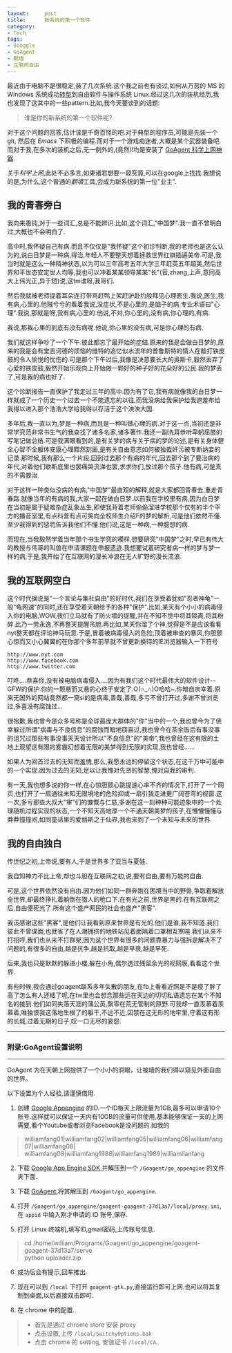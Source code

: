 ```yaml
---
layout:     post
title:      新系统的第一个软件
category:   
- Tech
tags: 
- Googgle
- GoAgent
- 翻墙
- 互联网自由
---
```


最近由于电脑不是很稳定,装了几次系统.这个我之前也有谈过,如何从万恶的 MS 的 Windows 系统成功[转型](http://williamlfang.github.io/cn/2014/01/window-2-linux/)到自由软件与操作系统 Linux.经过这几次的装机经历,我也发现了这其中的一些pattern.比如,我今天要谈到的话题:
> 谁是你的新系统的第一个软件呢?

对于这个问题的回答,估计该是千奇百怪的吧.对于典型的程序员,可能是先装一个 git, 然后在 *Emacs* 下积极的编程.而对于一个游戏痴迷者,大概是某个武器装备吧.而对于我,在多次的装机之后,无一例外的,(竟然)!均是安装了 [GoAgent 科学上网神器](https://code.google.com/p/goagent/).

关于*科学上网*,此处不必多言,如果诸君想要一窥究竟,可以在google上找找.我想说的是,为什么,这个普通的*翻墙*工具,会成为新系统的第一位"业主".

## 我的青春旁白

我向来愚钝,对于一些词汇,总是不能辨识.比如,这个词汇,"中国梦".我一直不曾明白过,大概也不会明白了.

高中时,我怀疑自己有病.而且不仅仅是"我怀疑"这个初诊判断,我的老师也是这么认为的,说白日梦是一种病,得治,年轻人不要整天想着拯救世界红旗插遍美帝.可是,我当时就是这么一种精神状态,以为可以三年高考五年大学三年赶英五年超美,然后世界和平世态安定世人均等,我也可以冲着某某领导某某"长"(音,zhang,上声,意同高大上伟光正,异于短)说,这tm谁呀,我哥们.

然后我就被老师提着耳朵连打带骂赶鸭上架赶驴赴约般拜见心理医生.我说,医生,我有病,心里的.他贼兮兮的看着我说,没症状,不是心里的,是脑子的病.专业术语曰"心理".我说,那就是呀,我有病,心里的.他说,不对,你心里的,没有病,你心理的,有病.

我说,那我心里的到底有没有病呢.他说,你心里的没有病,可是你心理的有病.

我们就这样争吵了一个下午.彼此都忘了最开始的症结.原来的我是会做白日梦的,原来的我是会有堂吉诃德的烦恼的维特的追忆似水流年的普鲁斯特的情人在敲打铁皮鼓的令人愉悦的忧伤的.可是那个下午过后,我像是决意要长大的奥斯卡,毅然丢弃了心爱的铁皮鼓,毅然开始乐观向上开始做一颗好的种子好的花朵好的公民.我的梦丢了,可是我的病也好了.

这个诊断报告一直保护了我走过三年的高中.因为有了它,我有病就像我的白日梦一样就成了一个历史一个过去一个不能遗忘的以往,而我没病给我保护给我遮羞布给我得以进入那个浩浩大学给我得以存活于这个泱泱大国.

多年后,我一直以为,梦是一种病,而且是一种叫做心理的病.对于这一点,当初还是非常学究范非常书生气的我查找了诸多名家,诸多著作.我还一副洗耳恭听卑躬屈膝的写笔记做总结.可是我满眼看到的,是有关梦的病与关于病的梦的论述,是有关身体健全心智不全躯体安康心理黯然刻画,是有关自由意志如何被独裁奸污被专断纳妾的记录.那时候,我有那么一个片段,回到过去那个有病的年代,回去那个到了要治病的年代,对着他们歇斯底里也罢痛哭流涕也罢,求求你们,放过那个孩子.他有病,可是真的不需要治.

对于这样一种类似没病的有病,"中国梦"最直观的解释,就是大家都回青春去,重走青春路.就像当年的有病的我,大家一起在做白日梦.以前我在学校里有病,因为白日梦在当初是属于疑难杂症乱象丛生,即使我背着老师偷偷溜进学校那个仅有的半个平方的播音室里,有点科普有点可笑向全校师生介绍F的梦的解析,可是他们依然不懂.至少我得到的惩罚告诉我他们不懂.他们说,这是一种病,一种臆想的病.

而现在,当我毅然学着当年那个书生学究的模样,想要研究"中国梦"之时,早已有伟大的教授与伟哥的叫兽在申请课题在申报遗迹.我想要试着研究者病一样的梦与梦一样的病,于是,我开始了在互联网的漫长冲浪在无人旷野的漫长流浪.

## 我的互联网空白

这个时代据说是"一个言论与集社自由"的好时代,我们在享受着犹如"忍者神龟"一般"龟网速"的同时,还在享受着天朝给予的各种"保护".比如,某天有个小小的病毒侵入你的电脑,WOW,我们立马就有了防火墙的提醒,并在不知不觉中将其隔离,将其粉碎.此乃一劳永逸,不再整天提醒吊胆.再比如,某天你溜了个神,觉得是不是应该看看nyt整天都在评论神马玩意.于是,冒着被病毒侵入的危险,顶着被审查的暴风,你胆颤心惊而又小心翼翼的在你那个多年前早就不曾更新换待的IE浏览器输入一下符号

    http://www.nyt.com
    http://www.facebook.com
    http://www.twitter.com
    
叮咚....恭喜你,没有被电脑病毒侵入....因为有我们这个时代最伟大的软件设计--GFW的保护.你的一颗悬而又悬的心终于安定了.O(∩_∩)O哈哈~.你暗自庆幸着.原来无国外的网站竟然都一窝si的是病毒,善哉,善哉,多亏不曾打开过,多谢不曾浏览过,多喜没有腐蚀过...

很抱歉,我也曾今是众多号称是全球最庞大群体的"你"当中的一个,我也曾今为了侥幸躲过所谓"病毒与不良信息"的腐蚀而暗地窃喜过,我也曾今在茶余饭后有事没事的诅咒过那些有事没事天天设计所以"不良信息"的"美帝",我也曾经在这有限的土地上观望这有限的雾霾幻想着无限的美梦得到无限的实现,我也曾经......

如果人为回首过去的无知而羞愧,那么,我愿永远的停留这个状态,在这千万中可能中的一个实现.因为过去的无知,足以让我愧对先贤的智慧,愧对自我的审判.

有一天,我也想多说的你一样,在心惊胆颤心跳提速心率不齐的情况下,打开了一个网页,也打开了一扇通往未知无限境地的危险抑或一扇引我走进更广阔苍穹的视窗.这一次,多亏那些大叔大"审"们的慷慨与仁慈,多谢在这一刻种种可能迹象中的一个处理随机过程实现的状态,一个不知天高地厚一个不通天朝美梦的孩子,在懵懵懂懂与莽莽撞撞间,如同童话里的爱丽斯之于仙界,我也来到了一个未知与未来的世界.

## 我的自由独白

传世纪之初,上帝说,要有人,于是世界多了亚当与夏娃.

我自知神力不比上帝,却也斗胆在互联网之初,说,要有自由,要有万能的自由.

可是,这个世界依然没有自由.因为他们如同一群奔跑在困境当中的野兽,争取着解放全世界,却最终挣扎着躺倒在猎人的枪口下.在有光之前,世界是黑的.在有互联网之后,自由便死光了.所有这个盛产网民的社会也盛产"黑客".

我该感谢这些"黑客",是他们让我看到原来世界是有光的.他们是谁,我不知道.我们彼此不曾谋面,也就省了在人潮拥挤的地铁站见着面隔着口罩相互寒暄.我们从来不打招呼,我们也从来不打群架,因为这个世界有很多的问题靠暴力与强拆是解决不了问题的,有很多的自由,越是抗争,越是抗取,越是早衰,越是早死.

后来,我也只是默默的躲进小楼,躲在小角,偶尔透过残留余光的视网膜,看看这个世界.

有些时候,我会通过goagent联系多年失散的朋友,在fb上看看近照是不是瘦了胖了高了怎么有人还矮了呢,在tw里也会想念那些远在天边的切切私语遗忘在某个不知名的接到.他们如同失落天涯的蒲公英,飘零在荒无管制的原野.可我却一直羡慕着羡慕着,唯独恨我这落地生根了的躯干,不远不近,囚禁在这无形的地牢里,守着这有形的长城,过着无期的日子,叹一口无尽的哀怨.


----
### 附录:GoAgent设置说明
----
GoAgent 为在天朝上网提供了一个小小的洞眼，让被墙的我们得以窥见外面自由的世界。

以下设置为个人经验,请谨慎借用.

1. 创建 [Google Appengine](https://appengine.google.com/) 的ID.一个ID每天上限流量为1GB,最多可以申请10个账号.这样就可以保证一天内有10GB的流量可供使用,基本能够保证一天的上网需要,看个Youtube或者浏览Facebook是没问题的.如我的
> williamfang01|williamfang02|williamfang05|williamfang06|williamfang07|williamfang08|   
> williamfang09|williamfang1988|williamfang1989|williamlianfang

2. 下载 [Google App Engine SDK](https://developers.google.com/appengine/downloads?hl=zh-cn),并解压到一个 `/Goagent/go_appengine` 的文件夹下面.

3. 下载 [GoAgent](https://code.google.com/p/goagent/),将其解压到 `/Goagent/go_appengine`.

4. 打开 `/Goagent/go_appengine/goagent-goagent-37d13a7/local/proxy.ini`,在 `appid` 中输入刚才申请的 ID 账号,保存.

5. 打开 Linux 终端机,填写ID,gmail密码,上传账号信息.
> cd /home/william/Programs/Goagent/go_appengine/goagent-goagent-37d13a7/serve    <br>
> python uploader.zip

6. 成功后会有提示,回车推出.

7. 现在可以到 `/local` 下打开 `goagent-gtk.py`,直接运行即可上网.也可以将其复制到桌面,以后直接双击即可.

8. 在 chrome 中的配置.
>+ 首先是通过 chrome store 安装 proxy
>+ 点击设置,上传 `/local/SwitchyOptions.bak`
>+ 点击 chrome 的 setting, 安装证书 `/local/CA`.

















